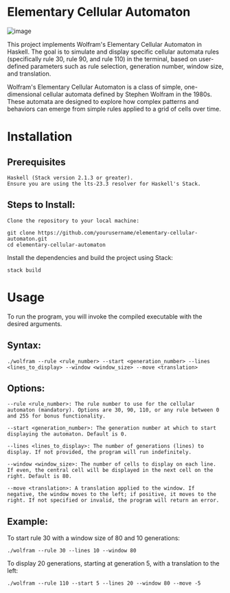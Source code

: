 # Elementary Cellular Automaton

![image](https://github.com/user-attachments/assets/23291e68-9704-417c-b63a-36c0f70af4c3)

This project implements Wolfram's Elementary Cellular Automaton in Haskell. The goal is to simulate and display specific cellular automata rules (specifically rule 30, rule 90, and rule 110) in the terminal, based on user-defined parameters such as rule selection, generation number, window size, and translation.

Wolfram's Elementary Cellular Automaton is a class of simple, one-dimensional cellular automata defined by Stephen Wolfram in the 1980s. These automata are designed to explore how complex patterns and behaviors can emerge from simple rules applied to a grid of cells over time. 

# Installation
## Prerequisites

    Haskell (Stack version 2.1.3 or greater).
    Ensure you are using the lts-23.3 resolver for Haskell's Stack.

## Steps to Install:

    Clone the repository to your local machine:

```
git clone https://github.com/yourusername/elementary-cellular-automaton.git
cd elementary-cellular-automaton
```

Install the dependencies and build the project using Stack:

    stack build


# Usage

To run the program, you will invoke the compiled executable with the desired arguments.
## Syntax:
```
./wolfram --rule <rule_number> --start <generation_number> --lines <lines_to_display> --window <window_size> --move <translation>
```
## Options:

    --rule <rule_number>: The rule number to use for the cellular automaton (mandatory). Options are 30, 90, 110, or any rule between 0 and 255 for bonus functionality.

    --start <generation_number>: The generation number at which to start displaying the automaton. Default is 0.

    --lines <lines_to_display>: The number of generations (lines) to display. If not provided, the program will run indefinitely.

    --window <window_size>: The number of cells to display on each line. If even, the central cell will be displayed in the next cell on the right. Default is 80.

    --move <translation>: A translation applied to the window. If negative, the window moves to the left; if positive, it moves to the right. If not specified or invalid, the program will return an error.

## Example:

To start rule 30 with a window size of 80 and 10 generations:
```
./wolfram --rule 30 --lines 10 --window 80
```
To display 20 generations, starting at generation 5, with a translation to the left:
```
./wolfram --rule 110 --start 5 --lines 20 --window 80 --move -5
```

